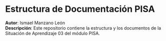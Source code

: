# Estructura de Documentación PISA

**Autor**: Ismael Manzano León  
**Descripción**: Este repositorio contiene la estructura y los documentos de la Situación de Aprendizaje 03 del módulo PISA.
